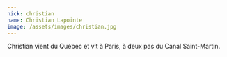 ```yaml
---
nick: christian
name: Christian Lapointe
image: /assets/images/christian.jpg
---
```


Christian vient du Québec et vit à Paris, à deux pas du Canal Saint-Martin.
